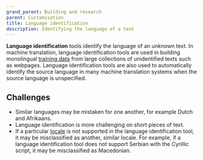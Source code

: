 ```yaml
---
grand_parent: Building and research
parent: Customisation
title: Language identification
description: Identifying the language of a text
---
```


**Language identification** tools identify the language of an unknown text.
In machine translation, language identification tools are used in building monolingual [training data](/customisation/training-data.md) from large collections of unidentified texts such as webpages.
Language identification tools are also used to automatically identify the source language in many machine translation systems when the source language is unspecified.

## Challenges

- Similar languages may be mistaken for one another, for example Dutch and Afrikaans.
- Language identification is more challenging on short pieces of text.
- If a particular [locale](/applications/advanced-concepts/locale.md) is not supported in the language identification tool, it may be misclassified as another, similar locale. For example, if a language identification tool does not support Serbian with the Cyrillic script, it may be misclassified as Macedonian.
